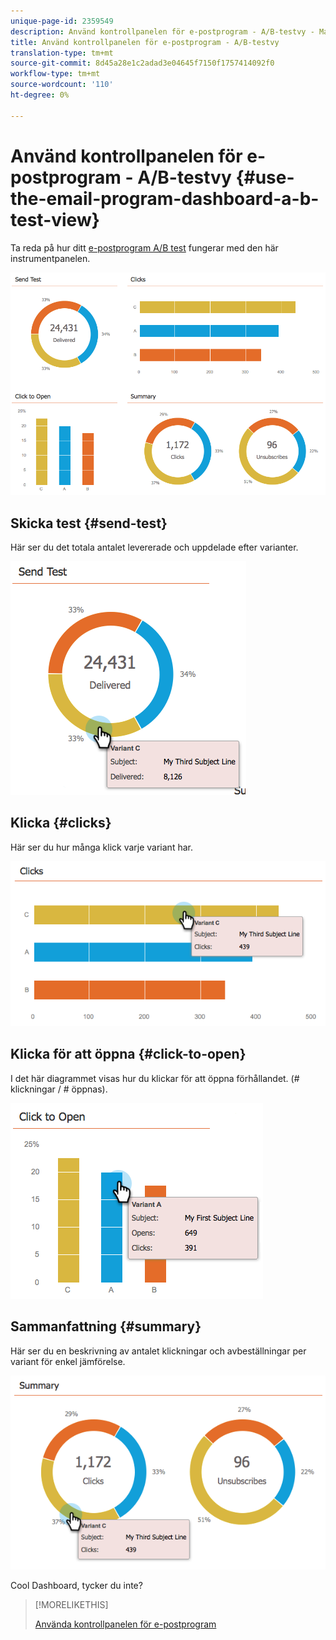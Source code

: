 ```yaml
---
unique-page-id: 2359549
description: Använd kontrollpanelen för e-postprogram - A/B-testvy - Marketo Docs - produktdokumentation
title: Använd kontrollpanelen för e-postprogram - A/B-testvy
translation-type: tm+mt
source-git-commit: 8d45a28e1c2adad3e04645f7150f1757414092f0
workflow-type: tm+mt
source-wordcount: '110'
ht-degree: 0%

---
```



# Använd kontrollpanelen för e-postprogram - A/B-testvy {#use-the-email-program-dashboard-a-b-test-view}

Ta reda på hur ditt [e-postprogram A/B test](/help/marketo/product-docs/email-marketing/email-programs/email-program-actions/email-test-a-b-test/add-an-a-b-test.md) fungerar med den här instrumentpanelen.

![](assets/image2014-9-12-16-3a14-3a28.png)

## Skicka test {#send-test}

Här ser du det totala antalet levererade och uppdelade efter varianter.

![](assets/image2014-9-12-16-3a16-3a2.png)

## Klicka {#clicks}

Här ser du hur många klick varje variant har.

![](assets/image2014-9-12-16-3a16-3a20.png)

## Klicka för att öppna {#click-to-open}

I det här diagrammet visas hur du klickar för att öppna förhållandet. (# klickningar / # öppnas).

![](assets/image2014-9-12-16-3a16-3a36.png)

## Sammanfattning {#summary}

Här ser du en beskrivning av antalet klickningar och avbeställningar per variant för enkel jämförelse.

![](assets/image2014-9-12-16-3a16-3a45.png)

Cool Dashboard, tycker du inte?

>[!MORELIKETHIS]
>
>[Använda kontrollpanelen för e-postprogram](/help/marketo/product-docs/email-marketing/email-programs/email-program-data/use-the-email-program-dashboard.md)
